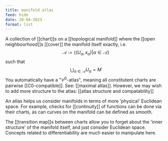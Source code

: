 ```yaml
---
title: manifold atlas
feed: hide
date: 20-04-2023
format: list
---
```



A collection of [[chart]]s on a [[topological manifold]] where the [[open neighbourhood]]s [[cover]] the manifold itself exactly, i.e.$$\mathscr A:= \{(U_\alpha, x_\alpha)|\alpha\in \mathcal A\}$$ such that $$\bigcup_{\alpha\in\mathcal A}U_\alpha = M$$
You automatically have a "$\mathcal C^0$-atlas", meaning all constitutent charts are pairwise [[C0-compatible]]. See: [[maximal atlas]].
However, we may wish to add more structure to the atlas: [[atlas structure and compatability]]

An atlas helps us consider manifolds in terms of more 'physical' Euclidean space. For example, checks for [[continuity]] of functions can be done via their charts, as can curves on the manifold can be defined as smooth.

The [[transition map]]s between charts allow you to forget about the 'inner structure' of the manifold itself, and just consider Euclidean space. Concepts related to differentiability are much easier to manipulate here.